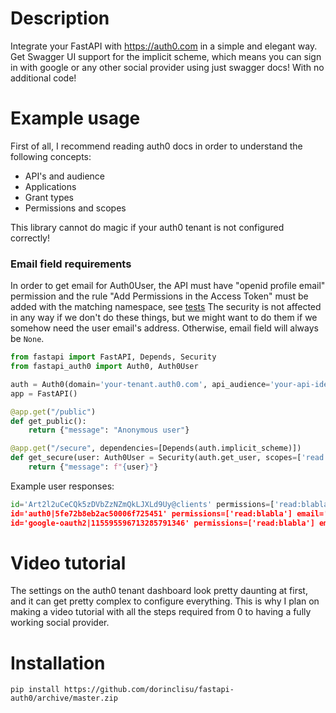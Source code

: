 # Description
Integrate your FastAPI with https://auth0.com in a simple and elegant way.
Get Swagger UI support for the implicit scheme, which means you can sign in with google or any other social provider using just swagger docs! With no additional code!

# Example usage
First of all, I recommend reading auth0 docs in order to understand the following concepts:
 - API's and audience
 - Applications
 - Grant types
 - Permissions and scopes

This library cannot do magic if your auth0 tenant is not configured correctly!

### Email field requirements
In order to get email for Auth0User, the API must have "openid profile email" permission and the rule "Add Permissions in the Access Token" must be added with the matching namespace, see [tests](tests/README.md)
The security is not affected in any way if we don't do these things, but we might want to do them if we somehow need the user email's address. Otherwise, email field will always be `None`.

```Python
from fastapi import FastAPI, Depends, Security
from fastapi_auth0 import Auth0, Auth0User

auth = Auth0(domain='your-tenant.auth0.com', api_audience='your-api-identifier', scopes={'read:blabla': ''})
app = FastAPI()

@app.get("/public")
def get_public():
    return {"message": "Anonymous user"}

@app.get("/secure", dependencies=[Depends(auth.implicit_scheme)])
def get_secure(user: Auth0User = Security(auth.get_user, scopes=['read:blabla'])):
    return {"message": f"{user}"}
```

Example user responses:
```Python
id='Art2l2uCeCQk5zDVbZzNZmQkLJXLd9Uy@clients' permissions=['read:blabla'] email=None"}              # user is M2M app
id='auth0|5fe72b8eb2ac50006f725451' permissions=['read:blabla'] email='some.user@outlook.com"}      # user signed up using auth0 database
id='google-oauth2|115595596713285791346' permissions=['read:blabla'] email='other.user@gmail.com"}  # user signed up using google
```

# Video tutorial
The settings on the auth0 tenant dashboard look pretty daunting at first, and it can get pretty complex to configure everything.
This is why I plan on making a video tutorial with all the steps required from 0 to having a fully working social provider.

# Installation
`pip install https://github.com/dorinclisu/fastapi-auth0/archive/master.zip`
